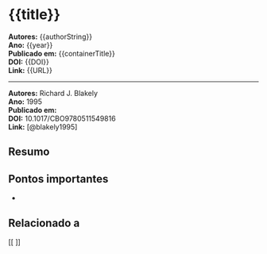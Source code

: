 # {{title}}

**Autores:** {{authorString}}  
**Ano:** {{year}}  
**Publicado em:** {{containerTitle}}  
**DOI:** {{DOI}}  
**Link:** {{URL}}  

---
**Autores:** Richard J. Blakely  
**Ano:** 1995  
**Publicado em:**   
**DOI:** 10.1017/CBO9780511549816  
**Link:** [@blakely1995]









##  Resumo

##  Pontos importantes

- 

##  Relacionado a

[[ ]]
